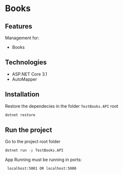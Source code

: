 # Books


## Features
Management for:
- Books

## Technologies
- ASP.NET Core 3.1
- AutoMapper

## Installation

Restore the dependecies in the folder `TestBooks.API` root

```bash
dotnet restore
```

## Run the project
Go to the project root folder
```bash
dotnet run -p TestBooks.API
```

App Running must be running in ports:
```bash
 localhost:5001 OR localhost:5000
```



